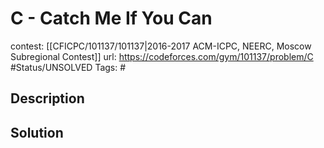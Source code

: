 # C - Catch Me If You Can

contest: [[CFICPC/101137/101137|2016-2017 ACM-ICPC, NEERC, Moscow Subregional Contest]]
url: https://codeforces.com/gym/101137/problem/C
#Status/UNSOLVED
Tags: #

## Description

## Solution

